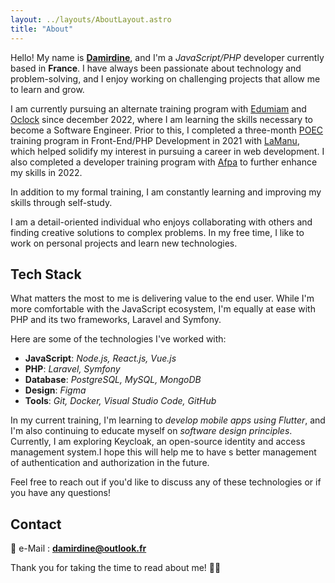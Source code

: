 ```yaml
---
layout: ../layouts/AboutLayout.astro
title: "About"
---
```


Hello! My name is [**Damirdine**](mailto:damirdine@outlook.fr), and I'm a _JavaScript/PHP_ developer currently based in **France**. I have always been passionate about technology and problem-solving, and I enjoy working on challenging projects that allow me to learn and grow.

I am currently pursuing an alternate training program with [Edumiam](https://www.edumiam.com/) and [Oclock](https://oclock.io/alternance-pro) since december 2022, where I am learning the skills necessary to become a Software Engineer. Prior to this, I completed a three-month [POEC](https://lamanu.fr/formation-developpeur-php/) training program in Front-End/PHP Development in 2021 with [LaManu](https://lamanu.fr/formation-developpeur-php/), which helped solidify my interest in pursuing a career in web development. I also completed a developer training program with [Afpa](https://www.afpa.fr/formation-qualifiante/developpeur-web-et-web-mobile) to further enhance my skills in 2022.

In addition to my formal training, I am constantly learning and improving my skills through self-study.

I am a detail-oriented individual who enjoys collaborating with others and finding creative solutions to complex problems. In my free time, I like to work on personal projects and learn new technologies.

## Tech Stack

What matters the most to me is delivering value to the end user. While I'm more comfortable with the JavaScript ecosystem, I'm equally at ease with PHP and its two frameworks, Laravel and Symfony.

Here are some of the technologies I've worked with:

- **JavaScript**: _Node.js, React.js, Vue.js_
- **PHP**: _Laravel, Symfony_
- **Database**: _PostgreSQL, MySQL, MongoDB_
- **Design**: _Figma_
- **Tools**: _Git, Docker, Visual Studio Code, GitHub_

In my current training, I'm learning to _develop mobile apps using Flutter_, and I'm also continuing to educate myself on _software design principles_.
Currently, I am exploring Keycloak, an open-source identity and access management system.I hope this will help me to have s better management of authentication and authorization in the future.

Feel free to reach out if you'd like to discuss any of these technologies or if you have any questions!

## Contact

📨 e-Mail : [**damirdine@outlook.fr**](mailto:damirdine@outlook.fr)

Thank you for taking the time to read about me! 🙏🏾
